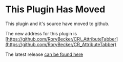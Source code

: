 # This Plugin Has Moved #

This plugin and it's source have moved to github.

The new address for this plugin is [https://github.com/RoryBecker/CR\_AttributeTabber](https://github.com/RoryBecker/CR_AttributeTabber)

The latest release [can be found here](https://github.com/RoryBecker/CR_AttributeTabber/releases/latest)
